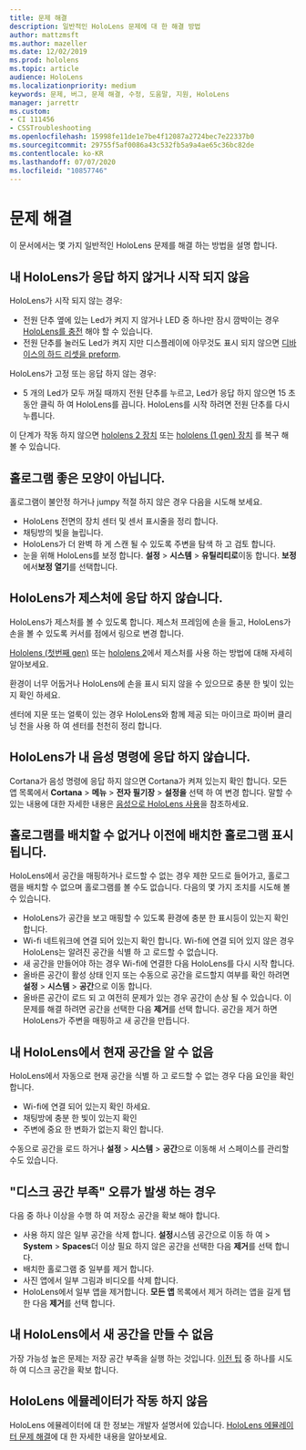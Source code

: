 ```yaml
---
title: 문제 해결
description: 일반적인 HoloLens 문제에 대 한 해결 방법
author: mattzmsft
ms.author: mazeller
ms.date: 12/02/2019
ms.prod: hololens
ms.topic: article
audience: HoloLens
ms.localizationpriority: medium
keywords: 문제, 버그, 문제 해결, 수정, 도움말, 지원, HoloLens
manager: jarrettr
ms.custom:
- CI 111456
- CSSTroubleshooting
ms.openlocfilehash: 15998fe11de1e7be4f12087a2724bec7e22337b0
ms.sourcegitcommit: 29755f5af0086a43c532fb5a9a4ae65c36bc82de
ms.contentlocale: ko-KR
ms.lasthandoff: 07/07/2020
ms.locfileid: "10857746"
---
```

# 문제 해결

이 문서에서는 몇 가지 일반적인 HoloLens 문제를 해결 하는 방법을 설명 합니다.

## 내 HoloLens가 응답 하지 않거나 시작 되지 않음

HoloLens가 시작 되지 않는 경우:

- 전원 단추 옆에 있는 Led가 켜지 지 않거나 LED 중 하나만 잠시 깜박이는 경우 [HoloLens를 충전](hololens-recovery.md#charging-the-device) 해야 할 수 있습니다.
- 전원 단추를 눌러도 Led가 켜지 지만 디스플레이에 아무것도 표시 되지 않으면 [디바이스의 하드 리셋을 preform](hololens-recovery.md#hard-reset-procedure).

HoloLens가 고정 또는 응답 하지 않는 경우:

- 5 개의 Led가 모두 꺼질 때까지 전원 단추를 누르고, Led가 응답 하지 않으면 15 초 동안 클릭 하 여 HoloLens를 끕니다. HoloLens를 시작 하려면 전원 단추를 다시 누릅니다.

이 단계가 작동 하지 않으면 [hololens 2 장치](hololens-recovery.md) 또는 [hololens (1 gen) 장치](hololens1-recovery.md) 를 복구 해 볼 수 있습니다.

## 홀로그램 좋은 모양이 아닙니다.

홀로그램이 불안정 하거나 jumpy 적절 하지 않은 경우 다음을 시도해 보세요.

- HoloLens 전면의 장치 센터 및 센서 표시줄을 정리 합니다.
- 채팅방의 빛을 늘립니다.
- HoloLens가 더 완벽 하 게 스캔 될 수 있도록 주변을 탐색 하 고 검토 합니다.
- 눈을 위해 HoloLens를 보정 합니다. **설정**  >  **시스템**  >  **유틸리티로**이동 합니다. **보정**에서**보정 열기**를 선택합니다.

## HoloLens가 제스처에 응답 하지 않습니다.

HoloLens가 제스처를 볼 수 있도록 합니다.  제스처 프레임에 손을 들고, HoloLens가 손을 볼 수 있도록 커서를 점에서 링으로 변경 합니다.

[Hololens (첫번째 gen)](hololens1-basic-usage.md#use-hololens-with-your-hands) 또는 [hololens 2](hololens2-basic-usage.md#the-hand-tracking-frame)에서 제스처를 사용 하는 방법에 대해 자세히 알아보세요.

환경이 너무 어둡거나 HoloLens에 손을 표시 되지 않을 수 있으므로 충분 한 빛이 있는지 확인 하세요.

센터에 지문 또는 얼룩이 있는 경우 HoloLens와 함께 제공 되는 마이크로 파이버 클리닝 천을 사용 하 여 센터를 천천히 정리 합니다.

## HoloLens가 내 음성 명령에 응답 하지 않습니다.

Cortana가 음성 명령에 응답 하지 않으면 Cortana가 켜져 있는지 확인 합니다. 모든 앱 목록에서 **Cortana**  >  **메뉴**  >  **전자 필기장**  >  **설정을** 선택 하 여 변경 합니다. 말할 수 있는 내용에 대한 자세한 내용은 [음성으로 HoloLens 사용](hololens-cortana.md)을 참조하세요.

## 홀로그램를 배치할 수 없거나 이전에 배치한 홀로그램 표시 됩니다.

HoloLens에서 공간을 매핑하거나 로드할 수 없는 경우 제한 모드로 들어가고, 홀로그램을 배치할 수 없으며 홀로그램를 볼 수도 없습니다. 다음의 몇 가지 조치를 시도해 볼 수 있습니다.

- HoloLens가 공간을 보고 매핑할 수 있도록 환경에 충분 한 표시등이 있는지 확인 합니다.
- Wi-fi 네트워크에 연결 되어 있는지 확인 합니다. Wi-fi에 연결 되어 있지 않은 경우 HoloLens는 알려진 공간을 식별 하 고 로드할 수 없습니다.
- 새 공간을 만들어야 하는 경우 Wi-fi에 연결한 다음 HoloLens를 다시 시작 합니다.
- 올바른 공간이 활성 상태 인지 또는 수동으로 공간을 로드할지 여부를 확인 하려면 **설정**  >  **시스템**  >  **공간**으로 이동 합니다.
- 올바른 공간이 로드 되 고 여전히 문제가 있는 경우 공간이 손상 될 수 있습니다. 이 문제를 해결 하려면 공간을 선택한 다음 **제거**를 선택 합니다. 공간을 제거 하면 HoloLens가 주변을 매핑하고 새 공간을 만듭니다.

## 내 HoloLens에서 현재 공간을 알 수 없음

HoloLens에서 자동으로 현재 공간을 식별 하 고 로드할 수 없는 경우 다음 요인을 확인 합니다.

- Wi-fi에 연결 되어 있는지 확인 하세요.
- 채팅방에 충분 한 빛이 있는지 확인
- 주변에 중요 한 변화가 없는지 확인 합니다.

수동으로 공간을 로드 하거나 **설정**  >  **시스템**  >  **공간**으로 이동해 서 스페이스를 관리할 수도 있습니다.

## "디스크 공간 부족" 오류가 발생 하는 경우

다음 중 하나 이상을 수행 하 여 저장소 공간을 확보 해야 합니다.

- 사용 하지 않은 일부 공간을 삭제 합니다. **설정**시스템 공간으로 이동 하 여  >  **System**  >  **Spaces**더 이상 필요 하지 않은 공간을 선택한 다음 **제거**를 선택 합니다.
- 배치한 홀로그램 중 일부를 제거 합니다.
- 사진 앱에서 일부 그림과 비디오를 삭제 합니다.
- HoloLens에서 일부 앱을 제거합니다. **모든 앱** 목록에서 제거 하려는 앱을 길게 탭 한 다음 **제거**를 선택 합니다.

## 내 HoloLens에서 새 공간을 만들 수 없음

가장 가능성 높은 문제는 저장 공간 부족을 실행 하는 것입니다. [이전 팁](#im-getting-a-low-disk-space-error) 중 하나를 시도 하 여 디스크 공간을 확보 합니다.

## HoloLens 에뮬레이터가 작동 하지 않음

HoloLens 에뮬레이터에 대 한 정보는 개발자 설명서에 있습니다.  [HoloLens 에뮬레이터 문제 해결](https://docs.microsoft.com/windows/mixed-reality/using-the-hololens-emulator#troubleshooting)에 대 한 자세한 내용을 알아보세요.

